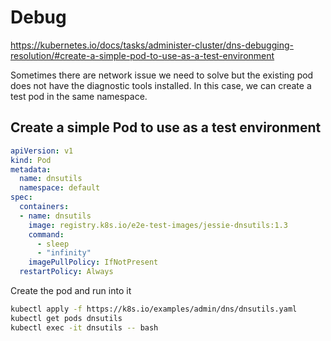 # Debug

https://kubernetes.io/docs/tasks/administer-cluster/dns-debugging-resolution/#create-a-simple-pod-to-use-as-a-test-environment

Sometimes there are network issue we need to solve but the existing pod does not have the diagnostic tools installed.
In this case, we can create a test pod in the same namespace.

## Create a simple Pod to use as a test environment
```yaml
apiVersion: v1
kind: Pod
metadata:
  name: dnsutils
  namespace: default
spec:
  containers:
  - name: dnsutils
    image: registry.k8s.io/e2e-test-images/jessie-dnsutils:1.3
    command:
      - sleep
      - "infinity"
    imagePullPolicy: IfNotPresent
  restartPolicy: Always
```

Create the pod and run into it
```sh
kubectl apply -f https://k8s.io/examples/admin/dns/dnsutils.yaml
kubectl get pods dnsutils
kubectl exec -it dnsutils -- bash
```
